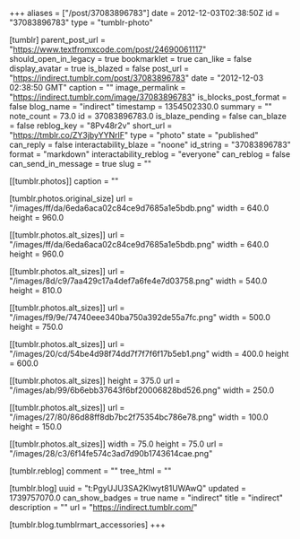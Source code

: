 +++
aliases = ["/post/37083896783"]
date = 2012-12-03T02:38:50Z
id = "37083896783"
type = "tumblr-photo"

[tumblr]
parent_post_url = "https://www.textfromxcode.com/post/24690061117"
should_open_in_legacy = true
bookmarklet = true
can_like = false
display_avatar = true
is_blazed = false
post_url = "https://indirect.tumblr.com/post/37083896783"
date = "2012-12-03 02:38:50 GMT"
caption = ""
image_permalink = "https://indirect.tumblr.com/image/37083896783"
is_blocks_post_format = false
blog_name = "indirect"
timestamp = 1354502330.0
summary = ""
note_count = 73.0
id = 37083896783.0
is_blaze_pending = false
can_blaze = false
reblog_key = "8Pv48r2v"
short_url = "https://tmblr.co/ZY3jbyYYNrlF"
type = "photo"
state = "published"
can_reply = false
interactability_blaze = "noone"
id_string = "37083896783"
format = "markdown"
interactability_reblog = "everyone"
can_reblog = false
can_send_in_message = true
slug = ""

[[tumblr.photos]]
caption = ""

[tumblr.photos.original_size]
url = "/images/ff/da/6eda6aca02c84ce9d7685a1e5bdb.png"
width = 640.0
height = 960.0

[[tumblr.photos.alt_sizes]]
url = "/images/ff/da/6eda6aca02c84ce9d7685a1e5bdb.png"
width = 640.0
height = 960.0

[[tumblr.photos.alt_sizes]]
url = "/images/8d/c9/7aa429c17a4def7a6fe4e7d03758.png"
width = 540.0
height = 810.0

[[tumblr.photos.alt_sizes]]
url = "/images/f9/9e/74740eee340ba750a392de55a7fc.png"
width = 500.0
height = 750.0

[[tumblr.photos.alt_sizes]]
url = "/images/20/cd/54be4d98f74dd7f7f7f6f17b5eb1.png"
width = 400.0
height = 600.0

[[tumblr.photos.alt_sizes]]
height = 375.0
url = "/images/ab/99/6b6ebb37643f6bf20006828bd526.png"
width = 250.0

[[tumblr.photos.alt_sizes]]
url = "/images/27/80/86d88ff8db7bc2f75354bc786e78.png"
width = 100.0
height = 150.0

[[tumblr.photos.alt_sizes]]
width = 75.0
height = 75.0
url = "/images/28/c3/6f14fe574c3ad7d90b1743614cae.png"

[tumblr.reblog]
comment = ""
tree_html = ""

[tumblr.blog]
uuid = "t:PgyUJU3SA2Klwyt81UWAwQ"
updated = 1739757070.0
can_show_badges = true
name = "indirect"
title = "indirect"
description = ""
url = "https://indirect.tumblr.com/"

[tumblr.blog.tumblrmart_accessories]
+++
